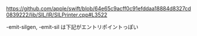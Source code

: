https://github.com/apple/swift/blob/64e65c9acff0c91efddaa18884d8327cd0839222/lib/SIL/IR/SILPrinter.cpp#L3522

-emit-silgen, -emit-sil は下記がエントリポイントっぽい
